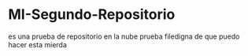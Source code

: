 # MI-Segundo-Repositorio
es una prueba de repositorio en la nube
prueba filedigna de que puedo hacer esta mierda